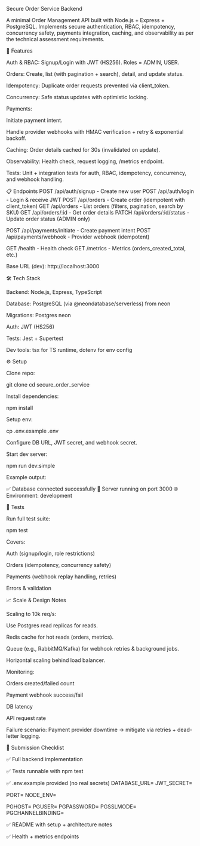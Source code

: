 Secure Order Service Backend

A minimal Order Management API built with Node.js + Express + PostgreSQL.
Implements secure authentication, RBAC, idempotency, concurrency safety, payments integration, caching, and observability as per the technical assessment requirements.

🚀 Features

Auth & RBAC: Signup/Login with JWT (HS256). Roles = ADMIN, USER.

Orders: Create, list (with pagination + search), detail, and update status.

Idempotency: Duplicate order requests prevented via client_token.

Concurrency: Safe status updates with optimistic locking.

Payments:

Initiate payment intent.

Handle provider webhooks with HMAC verification + retry & exponential backoff.

Caching: Order details cached for 30s (invalidated on update).

Observability: Health check, request logging, /metrics endpoint.

Tests: Unit + integration tests for auth, RBAC, idempotency, concurrency, and webhook handling.

📋 Endpoints
POST   /api/auth/signup             - Create new user
POST   /api/auth/login              - Login & receive JWT
POST   /api/orders                  - Create order (idempotent with client_token)
GET    /api/orders                  - List orders (filters, pagination, search by SKU)
GET    /api/orders/:id              - Get order details
PATCH  /api/orders/:id/status       - Update order status (ADMIN only)

POST   /api/payments/initiate       - Create payment intent
POST   /api/payments/webhook        - Provider webhook (idempotent)

GET    /health                      - Health check
GET    /metrics                     - Metrics (orders_created_total, etc.)


Base URL (dev): http://localhost:3000

🛠️ Tech Stack

Backend: Node.js, Express, TypeScript

Database: PostgreSQL (via @neondatabase/serverless) from neon

Migrations: Postgres neon

Auth: JWT (HS256)

Tests: Jest + Supertest

Dev tools: tsx for TS runtime, dotenv for env config

⚙️ Setup

Clone repo:

git clone <your-repo-url>
cd secure_order_service


Install dependencies:

npm install


Setup env:

cp .env.example .env


Configure DB URL, JWT secret, and webhook secret.


Start dev server:

npm run dev:simple


Example output:

✅ Database connected successfully
🚀 Server running on port 3000
🌐 Environment: development

🧪 Tests

Run full test suite:

npm test


Covers:

Auth (signup/login, role restrictions)

Orders (idempotency, concurrency safety)

Payments (webhook replay handling, retries)

Errors & validation

📈 Scale & Design Notes

Scaling to 10k req/s:

Use Postgres read replicas for reads.

Redis cache for hot reads (orders, metrics).

Queue (e.g., RabbitMQ/Kafka) for webhook retries & background jobs.

Horizontal scaling behind load balancer.

Monitoring:

Orders created/failed count

Payment webhook success/fail

DB latency

API request rate

Failure scenario: Payment provider downtime → mitigate via retries + dead-letter logging.

📂 Submission Checklist

✅ Full backend implementation

✅ Tests runnable with npm test

✅ .env.example provided (no real secrets)
DATABASE_URL=
JWT_SECRET=

PORT=
NODE_ENV=

PGHOST=
PGUSER=
PGPASSWORD=
PGSSLMODE=
PGCHANNELBINDING=

✅ README with setup + architecture notes

✅ Health + metrics endpoints
